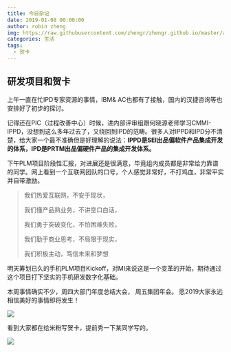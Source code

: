 ```yaml
---
title: 今日杂记
date: 2019-01-08 00:00:00
author: robin zheng
img: https://raw.githubusercontent.com/zhengr/zhengr.github.io/master/assets/images/20190108.png
categories: 生活
tags:
  - 贺卡
---
```


## 研发项目和贺卡

上午一直在忙IPD专家资源的事情，IBM& AC也都有了接触，国内的汉捷咨询等也安排好了初步的探讨。

记得还在PIC（过程改善中心）时候，进内部评审组跟何晓源老师学习CMMI-IPPD，没想到这么多年过去了，又绕回到IPD的范畴。很多人对IPPD和IPD分不清楚，给大家一个最不准确但是好理解的说法：**IPPD是SEI出品偏软件产品集成开发的体系，IPD是PRTM出品偏硬件产品的集成开发体系。**

下午PLM项目阶段性汇报，对进展还是很满意，毕竟组内成员都是非常给力靠谱的同学。网上看到一个互联网团队的口号，个人感觉非常好，不打鸡血，非常平实并自带激励。

> 我们热爱互联网，不安于现状，
>
> 我们懂产品熟业务，不讲空口白话，
>
> 我们勇于突破变化，不怕困难失败，
>
> 我们勤于商业思考，不局限于现实，
>
> 我们积极主动，笃信未来和梦想

明天筹划已久的手机PLM项目Kickoff，对MI来说这是一个变革的开始，期待通过这个项目打下坚实的手机研发数字化基础。

本周事情确实不少，周四大部门年度总结大会， 周五集团年会。 愿2019大家永远相信美好的事情即将发生！

![](https://i.loli.net/2021/02/18/lu5WdpEcAFMSVKU.png)

看到大家都在给米粉写贺卡，提前秀一下某同学写的。

![](https://i.loli.net/2021/02/18/OCxFPcAYJk4ohKS.png)

